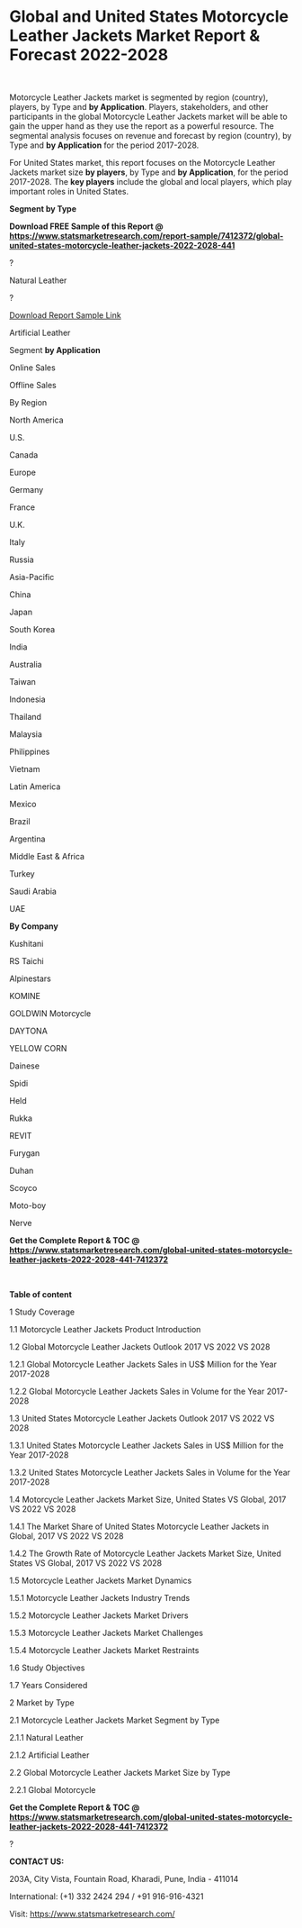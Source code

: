 <h1>Global and United States Motorcycle Leather Jackets Market Report & Forecast 2022-2028</h1><br/><p>Motorcycle Leather Jackets market is segmented by region (country), players, by Type and <strong>by Application</strong>. Players, stakeholders, and other participants in the global Motorcycle Leather Jackets market will be able to gain the upper hand as they use the report as a powerful resource. The segmental analysis focuses on revenue and forecast by region (country), by Type and <strong>by Application</strong> for the period 2017-2028.</p>
 
 
 
 <p>For United States market, this report focuses on the Motorcycle Leather Jackets market size <strong>by players</strong>, by Type and <strong>by Application</strong>, for the period 2017-2028. The <strong>key players</strong> include the global and local players, which play important roles in United States.</p>
 
 
 
 <p><strong>Segment by Type</strong></p>
 
 
 
 <div><b>Download FREE Sample of this Report @ <a href="https://www.statsmarketresearch.com/download-free-sample/7412372/global-united-states-motorcycle-leather-jackets-2022-2028-441">https://www.statsmarketresearch.com/report-sample/7412372/global-united-states-motorcycle-leather-jackets-2022-2028-441</a></b></div>
 
 
 
 <p>? </p>
 
 
 
 <p>Natural Leather</p>
 
 
 
 <p>? </p>
 
 
 
 <p><a href="https://www.statsmarketresearch.com/download-free-sample/7412372/global-united-states-motorcycle-leather-jackets-2022-2028-441">Download Report Sample Link</a></p>
 
 
 
 <p>Artificial Leather</p>
 
 
 
 <p>Segment <strong>by Application</strong></p>
 
 
 
 <p>Online Sales</p>
 
 
 
 <p>Offline Sales</p>
 
 
 
 <p>By Region</p>
 
 
 
 <p>North America</p>
 
 
 
 <p>U.S.</p>
 
 
 
 <p>Canada</p>
 
 
 
 <p>Europe</p>
 
 
 
 <p>Germany</p>
 
 
 
 <p>France</p>
 
 
 
 <p>U.K.</p>
 
 
 
 <p>Italy</p>
 
 
 
 <p>Russia</p>
 
 
 
 <p>Asia-Pacific</p>
 
 
 
 <p>China</p>
 
 
 
 <p>Japan</p>
 
 
 
 <p>South Korea</p>
 
 
 
 <p>India</p>
 
 
 
 <p>Australia</p>
 
 
 
 <p>Taiwan</p>
 
 
 
 <p>Indonesia</p>
 
 
 
 <p>Thailand</p>
 
 
 
 <p>Malaysia</p>
 
 
 
 <p>Philippines</p>
 
 
 
 <p>Vietnam</p>
 
 
 
 <p>Latin America</p>
 
 
 
 <p>Mexico</p>
 
 
 
 <p>Brazil</p>
 
 
 
 <p>Argentina</p>
 
 
 
 <p>Middle East & Africa</p>
 
 
 
 <p>Turkey</p>
 
 
 
 <p>Saudi Arabia</p>
 
 
 
 <p>UAE</p>
 
 
 
 <p><strong>By Company</strong></p>
 
 
 
 <p>Kushitani</p>
 
 
 
 <p>RS Taichi</p>
 
 
 
 <p>Alpinestars</p>
 
 
 
 <p>KOMINE</p>
 
 
 
 <p>GOLDWIN Motorcycle</p>
 
 
 
 <p>DAYTONA</p>
 
 
 
 <p>YELLOW CORN</p>
 
 
 
 <p>Dainese</p>
 
 
 
 <p>Spidi</p>
 
 
 
 <p>Held</p>
 
 
 
 <p>Rukka</p>
 
 
 
 <p>REVIT</p>
 
 
 
 <p>Furygan</p>
 
 
 
 <p>Duhan</p>
 
 
 
 <p>Scoyco</p>
 
 
 
 <p>Moto-boy</p>
 
 
 
 <p>Nerve</p>
 
 
 
 <div><b>Get the Complete Report & TOC @ <a href="https://www.statsmarketresearch.com/global-united-states-motorcycle-leather-jackets-2022-2028-441-7412372">https://www.statsmarketresearch.com/global-united-states-motorcycle-leather-jackets-2022-2028-441-7412372</a></b></div>
 
 
 
 <p><br />
 
 <b>Table of content</b></p>
 
 
 
 <p>1 Study Coverage<br />
 
 1.1 Motorcycle Leather Jackets Product Introduction<br />
 
 1.2 Global Motorcycle Leather Jackets Outlook 2017 VS 2022 VS 2028<br />
 
 1.2.1 Global Motorcycle Leather Jackets Sales in US$ Million for the Year 2017-2028<br />
 
 1.2.2 Global Motorcycle Leather Jackets Sales in Volume for the Year 2017-2028<br />
 
 1.3 United States Motorcycle Leather Jackets Outlook 2017 VS 2022 VS 2028<br />
 
 1.3.1 United States Motorcycle Leather Jackets Sales in US$ Million for the Year 2017-2028<br />
 
 1.3.2 United States Motorcycle Leather Jackets Sales in Volume for the Year 2017-2028<br />
 
 1.4 Motorcycle Leather Jackets Market Size, United States VS Global, 2017 VS 2022 VS 2028<br />
 
 1.4.1 The Market Share of United States Motorcycle Leather Jackets in Global, 2017 VS 2022 VS 2028<br />
 
 1.4.2 The Growth Rate of Motorcycle Leather Jackets Market Size, United States VS Global, 2017 VS 2022 VS 2028<br />
 
 1.5 Motorcycle Leather Jackets Market Dynamics<br />
 
 1.5.1 Motorcycle Leather Jackets Industry Trends<br />
 
 1.5.2 Motorcycle Leather Jackets Market Drivers<br />
 
 1.5.3 Motorcycle Leather Jackets Market Challenges<br />
 
 1.5.4 Motorcycle Leather Jackets Market Restraints<br />
 
 1.6 Study Objectives<br />
 
 1.7 Years Considered<br />
 
 2 Market by Type<br />
 
 2.1 Motorcycle Leather Jackets Market Segment by Type<br />
 
 2.1.1 Natural Leather<br />
 
 2.1.2 Artificial Leather<br />
 
 2.2 Global Motorcycle Leather Jackets Market Size by Type<br />
 
 2.2.1 Global Motorcycle</p>
 
 
 
 <div><b>Get the Complete Report & TOC @ <a href="https://www.statsmarketresearch.com/global-united-states-motorcycle-leather-jackets-2022-2028-441-7412372">https://www.statsmarketresearch.com/global-united-states-motorcycle-leather-jackets-2022-2028-441-7412372</a></b></div>
 
 
 
 <p>? </p>
 
 
 
 <p><b>CONTACT US:</b><br />
 
 203A, City Vista, Fountain Road, Kharadi, Pune, India - 411014<br />
 
 International: (+1) 332 2424 294 / +91 916-916-4321<br />
 
 Visit: <a href="https://www.statsmarketresearch.com/">https://www.statsmarketresearch.com/</a></p>